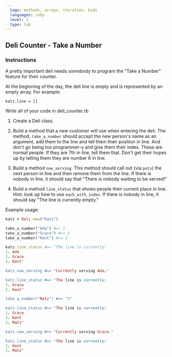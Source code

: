 ```yaml
---
  tags: methods, arrays, iteration, kids
  languages: ruby
  level: 2
  type: lab
---
```


## Deli Counter - Take a Number

### Instructions

A pretty important deli needs somebody to program the "Take a Number" feature for their counter.

At the beginning of the day, the deli line is empty and is represented by an empty array. For example:

`katz.line = []`

Write all of your code in deli_counter.rb

1. Create a Deli class.

2. Build a method that a new customer will use when entering the deli. The method, `take_a_number` should accept the new person's name as an argument, add them to the line and tell them their position in line. And don't go being too programmer-y and give them their index. These are normal people. If they are 7th in line, tell them that. Don't get their hopes up by telling them they are number 6 in line.

3. Build a method `now_serving`. This method should call out (via `puts`) the next person in line and then remove them from the line. If there is nobody in line, it should say that "There is nobody waiting to be served!"

4. Build a method `line_status` that shows people their current place in line. Hint: look up how to use `each_with_index`. If there is nobody in line, it should say "The line is currently empty."

Example usage:

  ```ruby
  katz = Deli.new("Katz")

  take_a_number("Ada") #=> 1
  take_a_number("Grace") #=> 2
  take_a_number("Kent") #=> 3

  katz.line_status #=> "The line is currently: 
  1. Ada 
  2. Grace 
  3. Kent"

  katz.now_serving #=> "Currently serving Ada."

  katz.line_status #=> "The line is currently: 
  1. Grace 
  2. Kent"

  take_a_number("Matz") #=> "3"

  katz.line_status #=> "The line is currently: 
  1. Grace 
  2. Kent 
  3. Matz"

  katz.now_serving #=> "Currently serving Grace."

  katz.line_status #=> "The line is currently: 
  1. Kent 
  2. Matz"
  ```

